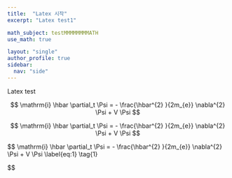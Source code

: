 ```yaml
---
title:  "Latex 시작"
excerpt: "Latex test1"

math_subject: testMMMMMMMMATH
use_math: true

layout: "single"
author_profile: true
sidebar:
  nav: "side"
---
```


Latex test

$$
\mathrm{i} \hbar \partial_t \Psi = - \frac{\hbar^{2} }{2m_{e}} \nabla^{2} \Psi + V \Psi
$$

$$
\mathrm{i} \hbar \partial_t \Psi = - \frac{\hbar^{2} }{2m_{e}} \nabla^{2} \Psi + V \Psi
$$


$$
\mathrm{i} \hbar \partial_t \Psi = - \frac{\hbar^{2} }{2m_{e}} \nabla^{2} \Psi + V \Psi \label{eq:1} \tag{1}

$$



